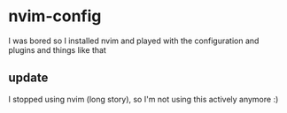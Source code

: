 # nvim-config
I was bored so I installed nvim and played with the configuration and plugins and things like that

## update
I stopped using nvim (long story), so I'm not using this actively anymore :)
